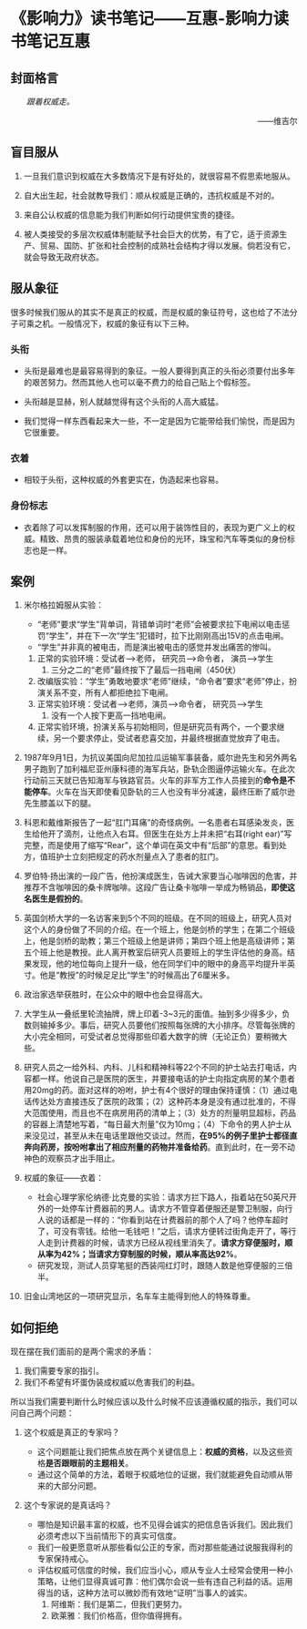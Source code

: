 # 《影响力》读书笔记——互惠-影响力读书笔记互惠

## 封面格言

<p style="text-indent:2em;font-style:oblique">跟着权威走。
<p align="right">——维吉尔</p>



## 盲目服从

1. 一旦我们意识到权威在大多数情况下是有好处的，就很容易不假思索地服从。

2. 自大出生起，社会就教导我们：顺从权威是正确的，违抗权威是不对的。

3. 来自公认权威的信息能为我们判断如何行动提供宝贵的捷径。

4. 被人类接受的多层次权威体制能赋予社会巨大的优势，有了它，适于资源生产、贸易、国防、扩张和社会控制的成熟社会结构才得以发展。倘若没有它，就会导致无政府状态。


## 服从象征

很多时候我们服从的其实不是真正的权威，而是权威的象征符号，这也给了不法分子可乘之机。一般情况下，权威的象征有以下三种。

### 头衔

- 头衔是最难也是最容易得到的象征。一般人要得到真正的头衔必须要付出多年的艰苦努力。然而其他人也可以毫不费力的给自己贴上个假标签。

- 头衔越是显赫，别人就越觉得有这个头衔的人高大威猛。

- 我们觉得一样东西看起来大一些，不一定是因为它能带给我们愉悦，而是因为它很重要。

### 衣着

- 相较于头衔，这种权威的外套更实在，伪造起来也容易。

### 身份标志

- 衣着除了可以发挥制服的作用，还可以用于装饰性目的，表现为更广义上的权威。精致、昂贵的服装承载着地位和身份的光环，珠宝和汽车等类似的身份标志也是一样。

## 案例


1. 米尔格拉姆服从实验：
	- “老师”要求“学生”背单词，背错单词时“老师”会被要求拉下电闸以电击惩罚“学生”，并在下一次“学生”犯错时，拉下比刚刚高出15V的点击电闸。
	- “学生”并非真的被电击，而是演出被电击的感觉并发出痛苦的惨叫。
	1. 正常的实验环境：受试者-->老师， 研究员-->命令者， 演员-->学生
		1. 三分之二的“老师”最终按下了最后一挡电闸（450伏）
	2. 改编版实验：“学生”勇敢地要求“老师”继续，“命令者”要求“老师”停止，扮演关系不变，所有人都拒绝拉下电闸。
	3. 正常实验环境：受试者-->老师，演员-->命令者， 研究员-->学生
		1. 没有一个人按下更高一挡地电闸。
	4. 正常实验环境，扮演关系与初始相同，但是研究员有两个，一个要求继续，另一个要求停止，受试者悲喜交加，并最终根据直觉放弃了电击。





2. 1987年9月1日，为抗议美国向尼加拉瓜运输军事装备，威尔逊先生和另外两名男子跑到了加利福尼亚州康科德的海军兵站，卧轨企图逼停运输火车。在此次行动前三天就已告知海军与铁路官员。火车的非军方工作人员接到的**命令是不能停车**。火车在当天即使看见卧轨的三人也没有半分减速，最终压断了威尔逊先生膝盖以下的腿。

3. 科恩和戴维斯报告了一起“肛门耳痛”的奇怪病例。一名患者右耳感染发炎，医生给他开了滴剂，让他点入右耳。但医生在处方上并未把“右耳(right ear)”写完整，而是使用了缩写“Rear”，这个单词在英文中有“后部”的意思。看到处方，值班护士立刻把规定的药水剂量点入了患者的肛门。

4. 罗伯特·扬出演的一段广告，他扮演成医生，告诫大家要当心咖啡因的危害，并推荐不含咖啡因的桑卡牌咖啡。这段广告让桑卡咖啡一举成为畅销品，**即使这名医生是假扮的**。

5. 英国剑桥大学的一名访客来到5个不同的班级。在不同的班级上，研究人员对这个人的身份做了不同的介绍。在一个班上，他是剑桥的学生；在第二个班级上，他是剑桥的助教；第三个班级上他是讲师；第四个班上他是高级讲师；第五个班上他是教授。此人离开教室后研究人员要班上的学生评估他的身高。结果发现，他的地位每向上提升一级，他在同学们中的眼中的身高平均提升半英寸。他是“教授”的时候足足比“学生”的时候高出了6厘米多。


6. 政治家选举获胜时，在公众中的眼中也会显得高大。

7. 大学生从一叠纸里轮流抽牌，牌上印着-3~3元的面值。抽到多少得多少，负数则输掉多少。事后，研究人员要他们按照每张牌的大小排序。尽管每张牌的大小完全相同，可受试者总觉得那些印着大数字的牌（无论正负）要稍微大些。

8. 研究人员之一给外科、内科、儿科和精神科等22个不同的护士站去打电话，内容都一样。他说自己是医院的医生，并要接电话的护士向指定病房的某个患者用20mg的药。面对这样的吩咐，护士有4个很好的理由保持谨慎：（1）通过电话传达处方直接违反了医院的政策；（2）这种药本身是没有通过批准的，不得大范围使用，而且也不在病房用药的清单上；（3）处方的剂量明显超标，药品的容器上清楚地写着，“每日最大剂量”仅为10mg；（4）下命令的男人护士从来没见过，甚至从未在电话里跟他交谈过。然而，**在95%的例子里护士都径直奔向药房，按吩咐拿出了相应剂量的药物并准备给药**。直到此时，在一旁不动神色的观察员才出手阻止。

9. 权威的象征——衣着：
	- 社会心理学家伦纳德·比克曼的实验：请求方拦下路人，指着站在50英尺开外的一处停车计费器前的男人。请求方不管穿着便服还是警卫制服，向行人说的话都是一样的：“你看到站在计费器前的那个人了吗？他停车超时了，可没有零钱。给他一毛钱吧！”之后，请求方便转过街角走开了，等行人走到计费器的时候，请求方已经从视线里消失了。**请求方穿便服时，顺从率为42%；当请求方穿制服的时候，顺从率高达92%**。
	- 研究发现，测试人员穿笔挺的西装闯红灯时，跟随人数是他穿便服的三倍半。



10. 旧金山湾地区的一项研究显示，名车车主能得到他人的特殊尊重。

## 如何拒绝

现在摆在我们面前的是两个需求的矛盾：

1. 我们需要专家的指引。
2. 我们不希望有坏蛋伪装成权威以危害我们的利益。

所以当我们需要判断什么时候应该以及什么时候不应该遵循权威的指示，我们可以问自己两个问题：

1. 这个权威是真正的专家吗？
	- 这个问题能让我们把焦点放在两个关键信息上：**权威的资格**，以及这些资格**是否跟眼前的主题相关**。
	- 通过这个简单的方法，着眼于权威地位的证据，我们就能避免自动顺从带来的大部分问题。

2. 这个专家说的是真话吗？
	- 哪怕是知识最丰富的权威，也不见得会诚实的把信息告诉我们。因此我们必须考虑以下当前情形下的真实可信度。
	- 我们一般更愿意听从那些看似公正的专家，而对那些能通过说服我得利的专家保持戒心。
	- 评估权威可信度的时候，我们应当小心，顺从专业人士经常会使用一种小策略，让他们显得真诚可靠：他们偶尔会说一些有违自己利益的话。运用得当的话，这种方法可以微妙而有效地“证明”当事人的诚实。
		1. 阿维斯：我们是第二，但我们更努力。
		2. 欧莱雅：我们价格高，但你值得拥有。








